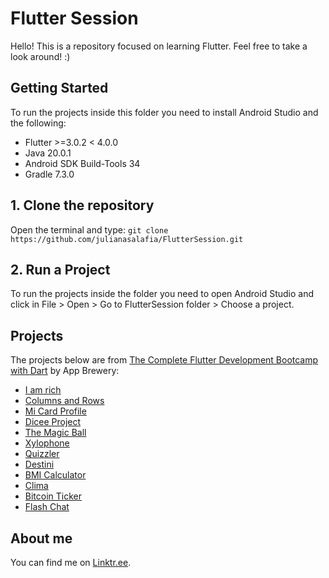 # Flutter Session

Hello!
This is a repository focused on learning Flutter. Feel free to take a look around! :)

## Getting Started
To run the projects inside this folder you need to install Android Studio and the following:
 - Flutter >=3.0.2 < 4.0.0  
 - Java 20.0.1 
 - Android SDK Build-Tools 34
 - Gradle 7.3.0

## 1. Clone the repository
Open the terminal and type: `git clone https://github.com/julianasalafia/FlutterSession.git`

## 2. Run a Project
To run the projects inside the folder you need to open Android Studio and click in File > Open > Go to FlutterSession folder > Choose a project.

## Projects
The projects below are from [The Complete Flutter Development Bootcamp with Dart](https://www.appbrewery.co/p/flutter-development-bootcamp-with-dart) by App Brewery:

- [I am rich](https://github.com/julianasalafia/FlutterSession/tree/main/2_AppBreweryCourse/i_am_rich)
- [Columns and Rows](https://github.com/julianasalafia/FlutterSession/tree/main/2_AppBreweryCourse/columns_and_rows)
- [Mi Card Profile](https://github.com/julianasalafia/FlutterSession/tree/main/2_AppBreweryCourse/mi_card_profile)
- [Dicee Project](https://github.com/julianasalafia/FlutterSession/tree/main/2_AppBreweryCourse/dicee_project)
- [The Magic Ball](https://github.com/julianasalafia/FlutterSession/tree/main/2_AppBreweryCourse/magic_ball_challenge)
- [Xylophone](https://github.com/julianasalafia/FlutterSession/tree/main/2_AppBreweryCourse/xylophone_flutter)
- [Quizzler](https://github.com/julianasalafia/FlutterSession/tree/main/2_AppBreweryCourse/quizzler)
- [Destini](https://github.com/julianasalafia/FlutterSession/tree/main/2_AppBreweryCourse/destini_challenge)
- [BMI Calculator](https://github.com/julianasalafia/FlutterSession/tree/main/2_AppBreweryCourse/bmi_calculator)
- [Clima](https://github.com/julianasalafia/FlutterSession/tree/main/2_AppBreweryCourse/clima)
- [Bitcoin Ticker](https://github.com/julianasalafia/FlutterSession/tree/main/2_AppBreweryCourse/bitcoin_ticker)
- [Flash Chat](https://github.com/julianasalafia/FlutterSession/tree/main/2_AppBreweryCourse/flash_chat)

## About me

You can find me on [Linktr.ee](https://linktr.ee/juliana.salafia).
